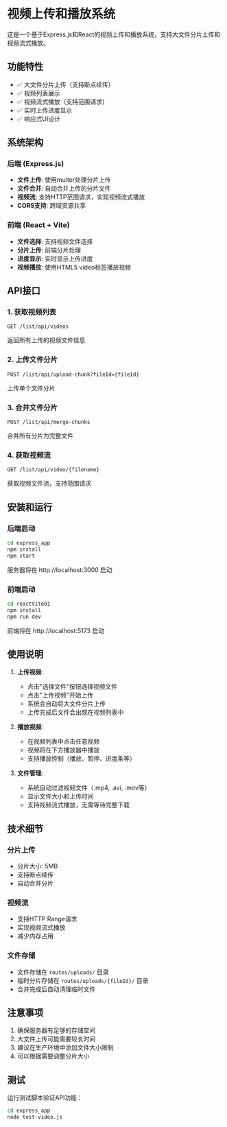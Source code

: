 # 视频上传和播放系统

这是一个基于Express.js和React的视频上传和播放系统，支持大文件分片上传和视频流式播放。

## 功能特性

- ✅ 大文件分片上传（支持断点续传）
- ✅ 视频列表展示
- ✅ 视频流式播放（支持范围请求）
- ✅ 实时上传进度显示
- ✅ 响应式UI设计

## 系统架构

### 后端 (Express.js)
- **文件上传**: 使用multer处理分片上传
- **文件合并**: 自动合并上传的分片文件
- **视频流**: 支持HTTP范围请求，实现视频流式播放
- **CORS支持**: 跨域资源共享

### 前端 (React + Vite)
- **文件选择**: 支持视频文件选择
- **分片上传**: 前端分片处理
- **进度显示**: 实时显示上传进度
- **视频播放**: 使用HTML5 video标签播放视频

## API接口

### 1. 获取视频列表
```
GET /list/api/videos
```
返回所有上传的视频文件信息

### 2. 上传文件分片
```
POST /list/api/upload-chunk?fileId={fileId}
```
上传单个文件分片

### 3. 合并文件分片
```
POST /list/api/merge-chunks
```
合并所有分片为完整文件

### 4. 获取视频流
```
GET /list/api/video/{filename}
```
获取视频文件流，支持范围请求

## 安装和运行

### 后端启动
```bash
cd express_app
npm install
npm start
```
服务器将在 http://localhost:3000 启动

### 前端启动
```bash
cd reactVite01
npm install
npm run dev
```
前端将在 http://localhost:5173 启动

## 使用说明

1. **上传视频**:
   - 点击"选择文件"按钮选择视频文件
   - 点击"上传视频"开始上传
   - 系统会自动将大文件分片上传
   - 上传完成后文件会出现在视频列表中

2. **播放视频**:
   - 在视频列表中点击任意视频
   - 视频将在下方播放器中播放
   - 支持播放控制（播放、暂停、进度条等）

3. **文件管理**:
   - 系统自动过滤视频文件（.mp4, .avi, .mov等）
   - 显示文件大小和上传时间
   - 支持视频流式播放，无需等待完整下载

## 技术细节

### 分片上传
- 分片大小: 5MB
- 支持断点续传
- 自动合并分片

### 视频流
- 支持HTTP Range请求
- 实现视频流式播放
- 减少内存占用

### 文件存储
- 文件存储在 `routes/uploads/` 目录
- 临时分片存储在 `routes/uploads/{fileId}/` 目录
- 合并完成后自动清理临时文件

## 注意事项

1. 确保服务器有足够的存储空间
2. 大文件上传可能需要较长时间
3. 建议在生产环境中添加文件大小限制
4. 可以根据需要调整分片大小

## 测试

运行测试脚本验证API功能：
```bash
cd express_app
node test-video.js
``` 